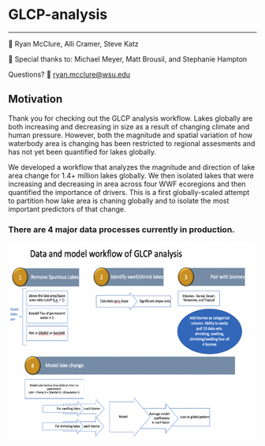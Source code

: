 # GLCP-analysis

-----

:busts_in_silhouette: Ryan McClure, Alli Cramer, Steve Katz

:busts_in_silhouette: Special thanks to: Michael Meyer, Matt Brousil, and Stephanie Hampton

Questions?  :email: ryan.mcclure@wsu.edu

## Motivation

Thank you for checking out the GLCP analysis workflow. Lakes globally are both increasing and decreasing in size as a result of changing climate and human pressure. However, both the magnitude and spatial variation of how waterbody area is changing has been restricted to regional assesments and has not yet been quantified for lakes globally.

We developed a workflow that analyzes the magnitude and direction of lake area change for 1.4+ million lakes globally. We then isolated lakes that were increasing and decreasing in area across four WWF ecoregions and then quantified the importance of drivers. This is a first globally-scaled attempt to partition how lake area is chaning globally and to isolate the most important predictors of that change. 

### There are 4 major data processes currently in production. 

<a href="url"><img src = "glcp_workflow.png" align="center" height="400" width="600" ></a>
